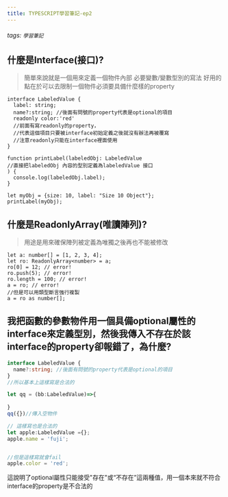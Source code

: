 ```yaml
---
title: TYPESCRIPT學習筆記-ep2
---
```


###### tags: `學習筆記`

## 什麼是Interface(接口)?

> 簡單來說就是一個用來定義一個物件內部 必要變數/變數型別的寫法
> 好用的點在於可以去限制一個物件必須要具備什麼樣的property

```typescript=
interface LabeledValue {
  label: string;
  name?:string; //後面有問號的property代表是optional的項目
  readonly color:'red'
  //前面有寫readonly的property，
  //代表這個項目只要被interface初始定義之後就沒有辦法再被覆寫
  //注意readonly只能在interface裡面使用
}

function printLabel(labeledObj: LabeledValue
//直接把labeledObj 內容的型別定義為labeledValue 接口 
) {
  console.log(labeledObj.label);
}

let myObj = {size: 10, label: "Size 10 Object"};
printLabel(myObj);
```

## 什麼是ReadonlyArray(唯讀陣列)?

> 用途是用來確保陣列被定義為唯獨之後再也不能被修改

```typescript=
let a: number[] = [1, 2, 3, 4];
let ro: ReadonlyArray<number> = a;
ro[0] = 12; // error!
ro.push(5); // error!
ro.length = 100; // error!
a = ro; // error!
//但是可以用類型斷言強行複製
a = ro as number[];
```

## 我把函數的參數物件用一個具備optional屬性的interface來定義型別，然後我傳入不存在於該interface的property卻報錯了，為什麼?

```typescript
interface LabeledValue {
  name?:string; //後面有問號的property代表是optional的項目
}
//所以基本上這樣寫是合法的

let qq = (bb:LabeledValue)=>{
    
}
qq({})//傳入空物件

// 這樣寫也是合法的
let apple:LabeledValue ={};
apple.name = 'fuji';


//但是這樣寫就會fail
apple.color = 'red';

```

這說明了optional屬性只能接受"存在"或“不存在”這兩種值，用一個本來就不符合interface的property是不合法的



